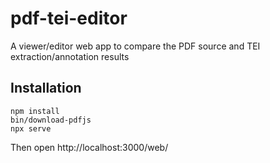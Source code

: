 # pdf-tei-editor

A viewer/editor web app to compare the PDF source and TEI extraction/annotation results

## Installation

```
npm install
bin/download-pdfjs
npx serve
```

Then open http://localhost:3000/web/ 





